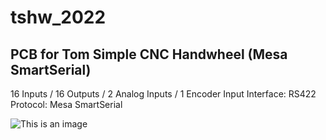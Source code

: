 # tshw_2022
## PCB for Tom Simple CNC Handwheel (Mesa SmartSerial)

16 Inputs / 16 Outputs / 2 Analog Inputs / 1 Encoder Input
Interface: RS422
Protocol: Mesa SmartSerial

![This is an image](https://github.com/talla83/tshw_2022/blob/main/Bilder/CIMG2310a.JPG)
